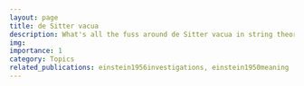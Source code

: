 ```yaml
---
layout: page
title: de Sitter vacua
description: What's all the fuss around de Sitter vacua in string theory?
img: 
importance: 1
category: Topics
related_publications: einstein1956investigations, einstein1950meaning
---
```



